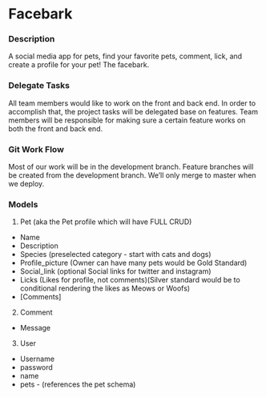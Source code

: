 # Facebark

### Description

A social media app for pets, find your favorite pets, comment, lick, and create a profile for your pet! The facebark.

### Delegate Tasks

All team members would like to work on the front and back end. In order to accomplish that, the project tasks will be delegated base on features. Team members will be responsible for making sure a certain feature works on both the front and back end.

### Git Work Flow

Most of our work will be in the development branch. Feature branches will be created from the development branch. We’ll only merge to master when we deploy.

### Models

1. Pet (aka the Pet profile which will have FULL CRUD)

- Name
- Description
- Species (preselected category - start with cats and dogs)
- Profile_picture (Owner can have many pets would be Gold Standard)
- Social_link (optional Social links for twitter and instagram)
- Licks (Likes for profile, not comments)(Silver standard would be to conditional rendering the likes as Meows or Woofs)
- [Comments]

2. Comment

- Message

3. User

- Username
- password
- name
- pets - (references the pet schema)
